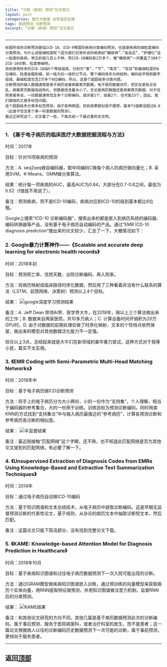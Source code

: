 ```yaml
---
title: “诊断（疾病）预测”论文笔记
layout: post
categories: 医疗大数据 自然语言处理
tags: 疾病预测 诊断预测
excerpt: “诊断（疾病）预测”论文笔记
---
```

---------
    标题所说的诊断预测是指ICD-10、ICD-9等国际疾病分类编码预测，也就是疾病的细粒度编码分类预测。为什么说是细粒度呢？因为我们日常听说的疾病如“糖尿病”、”高血压”、“肝硬化”这一粒度的疾病，常见的就几百上千种，而ICD-10编码有2万多个，像“糖尿病”一共覆盖了108个ICD-10诊断，粒度够细吧。
	目前使用较多的ICD-10由5个等级组成，分别为“章”、“节”、“类目”、“亚目”和最细粒度的6位编码，粒度由粗到细，前一级为后一级的父节点，整个编码体系为树结构，编码由字母和数字组成，最细粒度包含2万多个6位编码。所以，这是个超超级多分类问题。
	诊断预测的输入数据通常是电子病历或者病案首页数据，电子病历数据详尽，但实在是有点杂乱，病案首页数据高结构化，但数据信息量太小了。无论是病历数据还是病案首页数据，对于住院患者来说，一份数据通常包含多个诊断编码，或许是1个，或者2个，也可能15个，因此，我们面临的又是多标签问题。
	这个超超级多分类多标签预测，由于各种原因，目前效果貌似很不理想，基本f1值都没超过0.6（此值不包含某个单一科室数据的预测）。
	最近正研究这个，论文看了一些，下面总结一下最近看的论文吧。
---------
### 1.	《基于电子病历的临床医疗大数据挖掘流程与方法》
  
  时间：2017年
  
  目标：针对10项疾病的预测
  
  方法：A.	seq2seq做自编码器，取中间编码C做每个病人的病历做向量化；B.	采用SVM、K-Means、GMM做分类算法。

  结果：统计每一项疾病的AUC，最高AUC为0.84，大部分在0.7-0.8之间，最低为0.52（f值就不用说了）。
  
  备注：预测疾病，而不是ICD-10编码，疾病对应到ICD-10的级别基本都比6位粗。

  
  Google上搜索“ICD-10 诊断编码器”，搜索出来的都是嵌入到病历系统的编码器、编码转换器等产品，没有基于电子病历自动编码的产品。通过“EMR ICD-10 diagnosis prediction”搜出来的论文较少，汇总了一下，大概情况如下：

### 2.	Google暴力计算神作——《Scalable and accurate deep learning for electronic health records》
  
  时间：2018年初
  
  目标：预测死亡率、住院天数、出院诊断编码、再入院率。
  
  方法：将病历映射成临床路径时序化数据，然后用了三种看着并没有什么联系的算法（LSTM、前馈网络、决策树）预测以上4个目标。
  
  
  结果：
  ![google深度学习预测结果](http://cherryyin.github.io/asset/picture/2019-04-09_4.png)
  
  
  备注：A. Jeff Dean 带领AI界、医学界大牛，在2018年，用以上三个算法做出来的工作；B. 数据来自两家医院，共10多万病人；C.	计算设备时间开销积为20万GPU时。D.	由于对数据的前期处理仅做了时序化映射，文本的个性特点依然保留，做出来的模型对其他数据泛化能力不一定强。
  
  综合以上3点，总结起来就是大牛们在新领域的豪华暴力尝试，这种方式对于我等小民，着实不太实用。

### 3.	《EMR Coding with Semi-Parametric Multi-Head Matching Networks》
  
  时间：2018年中
  
  目标：基于电子病历做ICD诊断预测
  
  方法：将手上的电子病历分为大小两份，小的一份作为“支持集”，个人理解，相当于编码器的参考集合，大的一份用于训练。训练目标为预测诊断编码，同时用类KNN的方式找到“支持集合”中与输入病历最接近的“参考病历”，计算各预测诊断和参考病历各诊断的相似度。

  结果：
![半监督结果](http://cherryyin.github.io/asset/picture/2019-04-09_2.png)

  备注：最近刚接触“匹配网络”这个字眼，还不熟，也不知道此匹配网络是否为其他论文提到的匹配网络，有必要了解一下。
 

### 4.	《Unsupervised Extraction of Diagnosis Codes from EMRs Using Knowledge-Based and Extractive Text Summarization Techniques》
  
  时间：2014年
  
  目标：通过电子病历自动做ICD-10编码
  
  方法：基于知识图谱和文本总结技术，从电子病历中提取诊断编码。这是早期无监督预测诊断的代表性论文，基于规则，从杂论的病历文本中抽取诊断短文本，然后匹配。
  
  备注：这篇论文只能下简洁部分，没有找到完整论文下载。


### 5.	《KAME: Knowledge-based Attention Model for Diagnosis Prediction in Healthcare》
  
  时间：2018年10月
  
  目标：基于疾病知识图谱和过往电子病历数据预测下一次入院可能出现的诊断。
  
  方法：通过GRAM模型做疾病知识图谱嵌入训练，通过预训练的向量模型来获取病历个实体向量，用RNN提取特征做预测，并用知识图谱做注意力机制，监督RNN后的分类预测。
  
  结果：
  ![KAME结果](http://cherryyin.github.io/asset/picture/2019-04-09_3.png)

  备注：和其他论文研究的方向不同，其他几篇是基于病历数据预测此次的诊断编码，属于事后预测，服务于医院病案科，或者治疗科室的医生，而不是患者；这一篇论文根据病人以往的诊断编码历史数据预测下一次可能的诊断，属于事前预测，更倾向于服务患者。

------

## **返回[顶部](#home)**
